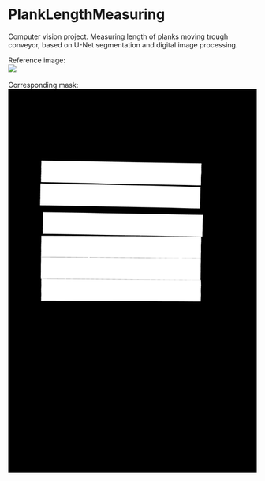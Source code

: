 # PlankLengthMeasuring
Computer vision project. Measuring length of planks moving trough conveyor, based on U-Net segmentation and digital image processing.

Reference image:  
<img src="https://github.com/lus105/PlankLengthMeasuring/blob/main/dataset_ref/images/15.jpg" width="600"/>  

Corresponding mask:  
<img src="https://github.com/lus105/PlankLengthMeasuring/blob/main/dataset_ref/masks/15.jpg" width="600"/>  
